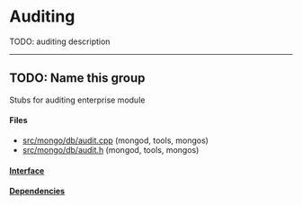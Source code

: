 # Auditing
TODO: auditing description


-------------

## TODO: Name this group
Stubs for auditing enterprise module

#### Files
- [src/mongo/db/audit.cpp](https://github.com/mongodb/mongo/tree/r2.6.0/src/mongo/db/audit.cpp)   (mongod, tools, mongos)
- [src/mongo/db/audit.h](https://github.com/mongodb/mongo/tree/r2.6.0/src/mongo/db/audit.h)   (mongod, tools, mongos)

#### [Interface](interface/0)

#### [Dependencies](dependencies/0)
